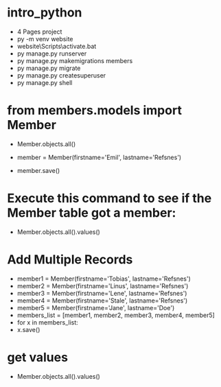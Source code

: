 # intro_python
* 4 Pages project 
* py -m venv  website
* website\Scripts\activate.bat
* py manage.py runserver
* py manage.py makemigrations members
* py manage.py migrate
* py manage.py createsuperuser
* py manage.py shell
# from members.models import Member
* Member.objects.all()

* member = Member(firstname='Emil', lastname='Refsnes')
*  member.save()
# Execute this command to see if the Member table got a member:

* Member.objects.all().values()

# Add Multiple Records
* member1 = Member(firstname='Tobias', lastname='Refsnes')
* member2 = Member(firstname='Linus', lastname='Refsnes')
* member3 = Member(firstname='Lene', lastname='Refsnes')
* member4 = Member(firstname='Stale', lastname='Refsnes')
* member5 = Member(firstname='Jane', lastname='Doe')
* members_list = [member1, member2, member3, member4, member5]
*  for x in members_list:
*    x.save()
# get values 
* Member.objects.all().values()